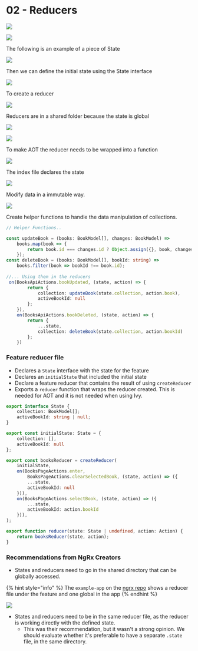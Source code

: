 # 02 - Reducers

![](../.gitbook/assets/image%20%2820%29.png)

![](../.gitbook/assets/image%20%2811%29.png)

The following is an example of a piece of State

![](../.gitbook/assets/image%20%2821%29.png)

Then we can define the initial state using the State interface

![](../.gitbook/assets/image%20%2813%29.png)

To create a reducer 

![](../.gitbook/assets/image%20%281%29.png)

Reducers are in a shared folder because the state is global

![](../.gitbook/assets/image%20%2841%29.png)

![](../.gitbook/assets/image.png)

To make AOT the reducer needs to be wrapped into a function

![](../.gitbook/assets/image%20%2810%29.png)

The index file declares the state

![](../.gitbook/assets/image%20%2812%29.png)

Modify data in a immutable way. 

![](../.gitbook/assets/image%20%2828%29.png)

Create helper functions to handle the data manipulation of collections.

```typescript
// Helper Functions..

const updateBook = (books: BookModel[], changes: BookModel) =>
    books.map(book => {
        return book.id === changes.id ? Object.assign({}, book, changes) : book;
    });
const deleteBook = (books: BookModel[], bookId: string) =>
    books.filter(book => bookId !== book.id);
    
//... Using them in the reducers
 on(BooksApiActions.bookUpdated, (state, action) => {
        return {
            collection: updateBook(state.collection, action.book),
            activeBookId: null
        };
    }),
    on(BooksApiActions.bookDeleted, (state, action) => {
        return {
            ...state,
            collection: deleteBook(state.collection, action.bookId)
        };
    })
```

### Feature reducer file

* Declares a `State` interface with the state for the feature
* Declares an `initialState` that included the initial state
* Declare a feature reducer that contains the result of using `createReducer`
* Exports a `reducer` function that wraps the reducer created. This is needed for AOT and it is not needed when using Ivy.

```typescript
export interface State {
    collection: BookModel[];
    activeBookId: string | null;
}

export const initialState: State = {
    collection: [],
    activeBookId: null
};

export const booksReducer = createReducer(
    initialState,
    on(BooksPageActions.enter,
        BooksPageActions.clearSelectedBook, (state, action) => ({
        ...state,
        activeBookId: null
    })),
    on(BooksPageActions.selectBook, (state, action) => ({
        ...state,
        activeBookId: action.bookId
    })),
);

export function reducer(state: State | undefined, action: Action) {
    return booksReducer(state, action);
}
```

### Recommendations from NgRx Creators

* States and reducers need to go in the shared directory  that can be globally accessed. 

{% hint style="info" %}
The `example-app` on the [ngrx repo](https://github.com/ngrx/platform/tree/master/projects/example-app/src/app/books) shows a reducer file under the feature and one global in the app
{% endhint %}

![](../.gitbook/assets/image%20%2839%29.png)

* States and reducers need to be in the same reducer file, as the reducer is working directly with the defined state.
  * This was their recommendation, but it wasn't a strong opinion. We should evaluate whether it's preferable to have a separate `.state` file, in the same directory.

